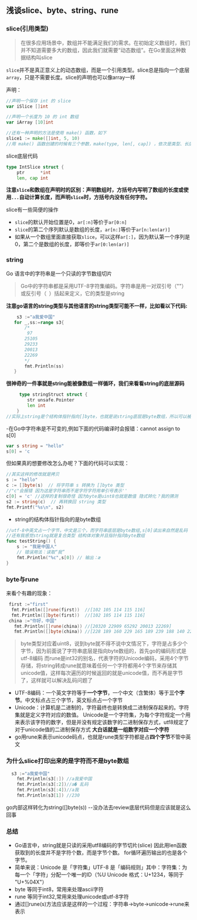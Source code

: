 ## 浅谈slice、byte、string、rune


### slice(引用类型)
> 在很多应用场景中，数组并不能满足我们的需求。在初始定义数组时，我们并不知道需要多大的数组，因此我们就需要“动态数组”。在Go里面这种数据结构叫slice

`slice`并不是真正意义上的动态数组，而是一个引用类型。slice总是指向一个底层`array`，只是不需要长度。slice的声明也可以像array一样

声明：
```go
//声明一个保存 int 的 slice
var iSlice []int

//声明一个长度为 10 的 int 数组
var iArray [10]int

//还有一种声明的方法是使用 make() 函数，如下
slice1 := make([]int, 5, 10)
//用 make() 函数创建的时候有三个参数，make(type, len[, cap]) ，依次是类型、长度、容量。
```
 slice底层代码
```go
type IntSlice struct {
    ptr      *int
    len, cap int

```
**注意`slice`和数组在声明时的区别：声明数组时，方括号内写明了数组的长度或使用`...`自动计算长度，而声明`slice`时，方括号内没有任何字符。**

slice有一些简便的操作

 - `slice`的默认开始位置是0，`ar[:n]`等价于`ar[0:n]`
 - `slice`的第二个序列默认是数组的长度，`ar[n:]`等价于`ar[n:len(ar)]`
 - 如果从一个数组里面直接获取`slice`，可以这样`ar[:]`，因为默认第一个序列是0，第二个是数组的长度，即等价于`ar[0:len(ar)]`
 
 
 ### string
 Go 语言中的字符串是一个只读的字节数组切片
 >Go中的字符串都是采用UTF-8字符集编码。字符串是用一对双引号（""）或反引号（` `）括起来定义，它的类型是string
 
 **注意go语言的string类型与其他语言的string类型可能不一样，比如看以下代码:**
 
 ```go
     s3 :="a我爱中国"
	for _,ss:=range s3{
		/*
		 97
		25105
		29233
		20013
		22269
		*/
		fmt.Println(ss)
	}
```
**很神奇的一件事就是string能被像数组一样循环，我们来看看string的底层源码**
```go
	 type stringStruct struct {
	    str unsafe.Pointer
	    len int
	}
//实际上string是个结构体指针指向[]byte，也就是说string底层是byte数组，所以可以被循环，也就是可以通过len方法知道具体长度（中英文长度可能不一样，稍后再说）

```
-在Go中字符串是不可变的,例如下面的代码编译时会报错：cannot assign to s[0]
```go
var s string = "hello"
s[0] = 'c
```
但如果真的想要修改怎么办呢？下面的代码可以实现：
```go
//其实这样的修改就是拷贝
s := "hello"
c := []byte(s)  // 将字符串 s 转换为 []byte 类型
//"c"会报错 因为这是字符串而不是字符字符用单引号表示''
c[0] = 'c' //这样的复制很奇怪 因为byte是uint8也就是数值 隐式转化？我的猜测
s2 := string(c)  // 再转换回 string 类型
fmt.Printf("%s\n", s2)
```
- string的结构体指针指向的是byte数组
```go
//utf-8中英文占一个字节，中文是三个，而字符串底层是byte数组,s[0]读出来自然是乱码
//还有我感觉string就是复合类型 结构体对象并且指针指向byte数组
func testString() {
    s := "我是中国人"
    // 错误用法：读取“我”
    fmt.Println("%c",s[0]) // 输出：æ
}
```

### byte与rune
来看个有趣的现象：
```go
 first :="first"
  fmt.Println([]rune(first))  //[102 105 114 115 116]
  fmt.Println([]byte(first))  //[102 105 114 115 116]
 china :="你好，中国"
   fmt.Println([]rune(china)) //[20320 22909 65292 20013 22269]
   fmt.Println([]byte(china)) //[228 189 160 229 165 189 239 188 140 228 184 173 229 155 189]
```
>byte类型对应着uint8，说到byte就不得不说中文情况下，字符是占多少个字节，因为前面说了字符串底层是指向byte数组的，首先go的编码形式是utf-8编码
>而rune是int32的别名，代表字符的Unicode编码，采用4个字节存储，将string转成rune就意味着任何一个字符都用4个字节来存储其unicode值，这样每次遍历的时候返回的就是unicode值，而不再是字节了，这样就可以解决乱码问题了
- UTF-8编码：一个英文字符等于**一个字节**，一个中文（含繁体）等于**三个字节**。中文标点占三个字节，英文标点占一个字节
- Unicode：计算机是二进制的，字符最终也是转换成二进制保存起来的。字符集就是定义字符对应的数值。 Unicode是一个字符集，为每个字符规定一个用来表示该字符的数字，但是并没有规定该数字的二进制保存方式，utf8规定了对于unicode值的二进制保存方式
 **大白话就是一组数字对应一个字符**
- go用rune来表示unicode码点，也就是rune类型字符都是占**四个字节**不管中英文


### 为什么slice打印出来的是字符而不是byte数组

```go
  s3 :="a我爱中国"
	fmt.Println(s3[:]) //a我爱中国
	fmt.Println(s3[:2])//a� 乱码
	fmt.Println(s3[:4])//a我 
	fmt.Println(s3[1]) //230
```
go内部这样转化为string([]byte(s)) --没办法去review底层代码但是应该就是这么回事


### 总结
- Go语言中，string就是只读的采用utf8编码的字节切片(slice) 因此用len函数获取到的长度并不是字符个数，而是字节个数。 for循环遍历输出的也是各个字节。
- 简单来说：Unicode 是「字符集」UTF-8 是「编码规则」其中：字符集：为每一个「字符」分配一个唯一的ID（%U	Unicode 格式：U+1234，等同于 "U+%04X"）
- byte 等同于int8，常用来处理ascii字符
- rune 等同于int32,常用来处理unicode或utf-8字符
- 通过[]rune(s)方法应该是这样的一个过程：字符串->byte->unicode->rune来表示